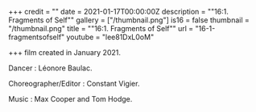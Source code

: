 +++
credit = ""
date = 2021-01-17T00:00:00Z
description = "\"16:1. Fragments of Self\""
gallery = ["/thumbnail.png"]
is16 = false
thumbnail = "/thumbnail.png"
title = "\"16:1. Fragments of Self\""
url = "16-1-fragmentsofself"
youtube = "lee81DxL0oM"

+++
film created in January 2021.

Dancer : Léonore Baulac.

Choreographer/Editor : Constant Vigier.

Music : Max Cooper and Tom Hodge.